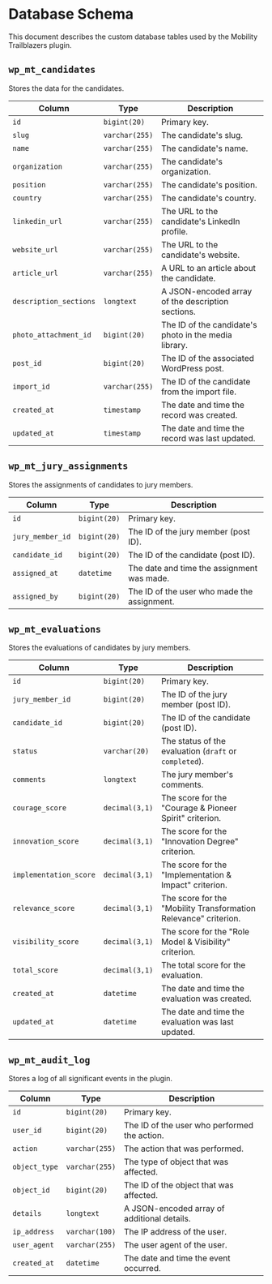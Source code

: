 # Database Schema

This document describes the custom database tables used by the Mobility Trailblazers plugin.

## `wp_mt_candidates`

Stores the data for the candidates.

| Column                 | Type                | Description                                      |
| ---------------------- | ------------------- | ------------------------------------------------ |
| `id`                   | `bigint(20)`        | Primary key.                                     |
| `slug`                 | `varchar(255)`      | The candidate's slug.                            |
| `name`                 | `varchar(255)`      | The candidate's name.                            |
| `organization`         | `varchar(255)`      | The candidate's organization.                    |
| `position`             | `varchar(255)`      | The candidate's position.                        |
| `country`              | `varchar(255)`      | The candidate's country.                         |
| `linkedin_url`         | `varchar(255)`      | The URL to the candidate's LinkedIn profile.     |
| `website_url`          | `varchar(255)`      | The URL to the candidate's website.              |
| `article_url`          | `varchar(255)`      | A URL to an article about the candidate.         |
| `description_sections` | `longtext`          | A JSON-encoded array of the description sections.|
| `photo_attachment_id`  | `bigint(20)`        | The ID of the candidate's photo in the media library. |
| `post_id`              | `bigint(20)`        | The ID of the associated WordPress post.         |
| `import_id`            | `varchar(255)`      | The ID of the candidate from the import file.    |
| `created_at`           | `timestamp`         | The date and time the record was created.        |
| `updated_at`           | `timestamp`         | The date and time the record was last updated.   |

## `wp_mt_jury_assignments`

Stores the assignments of candidates to jury members.

| Column           | Type         | Description                                      |
| ---------------- | ------------ | ------------------------------------------------ |
| `id`             | `bigint(20)` | Primary key.                                     |
| `jury_member_id` | `bigint(20)` | The ID of the jury member (post ID).             |
| `candidate_id`   | `bigint(20)` | The ID of the candidate (post ID).               |
| `assigned_at`    | `datetime`   | The date and time the assignment was made.       |
| `assigned_by`    | `bigint(20)` | The ID of the user who made the assignment.      |

## `wp_mt_evaluations`

Stores the evaluations of candidates by jury members.

| Column                 | Type            | Description                                      |
| ---------------------- | --------------- | ------------------------------------------------ |
| `id`                   | `bigint(20)`    | Primary key.                                     |
| `jury_member_id`       | `bigint(20)`    | The ID of the jury member (post ID).             |
| `candidate_id`         | `bigint(20)`    | The ID of the candidate (post ID).               |
| `status`               | `varchar(20)`   | The status of the evaluation (`draft` or `completed`). |
| `comments`             | `longtext`      | The jury member's comments.                      |
| `courage_score`        | `decimal(3,1)`  | The score for the "Courage & Pioneer Spirit" criterion. |
| `innovation_score`     | `decimal(3,1)`  | The score for the "Innovation Degree" criterion. |
| `implementation_score` | `decimal(3,1)`  | The score for the "Implementation & Impact" criterion. |
| `relevance_score`      | `decimal(3,1)`  | The score for the "Mobility Transformation Relevance" criterion. |
| `visibility_score`     | `decimal(3,1)`  | The score for the "Role Model & Visibility" criterion. |
| `total_score`          | `decimal(3,1)`  | The total score for the evaluation.              |
| `created_at`           | `datetime`      | The date and time the evaluation was created.    |
| `updated_at`           | `datetime`      | The date and time the evaluation was last updated. |

## `wp_mt_audit_log`

Stores a log of all significant events in the plugin.

| Column        | Type            | Description                                      |
| ------------- | --------------- | ------------------------------------------------ |
| `id`          | `bigint(20)`    | Primary key.                                     |
| `user_id`     | `bigint(20)`    | The ID of the user who performed the action.     |
| `action`      | `varchar(255)`  | The action that was performed.                   |
| `object_type` | `varchar(255)`  | The type of object that was affected.            |
| `object_id`   | `bigint(20)`    | The ID of the object that was affected.          |
| `details`     | `longtext`      | A JSON-encoded array of additional details.      |
| `ip_address`  | `varchar(100)`  | The IP address of the user.                      |
| `user_agent`  | `varchar(255)`  | The user agent of the user.                      |
| `created_at`  | `datetime`      | The date and time the event occurred.            |
